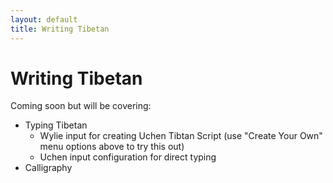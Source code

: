 ```yaml
---
layout: default
title: Writing Tibetan
---
```

# Writing Tibetan

Coming soon but will be covering:

* Typing Tibetan
    * Wylie input for creating Uchen Tibtan Script (use "Create Your Own" menu options above to try this out)
    * Uchen input configuration for direct typing
* Calligraphy